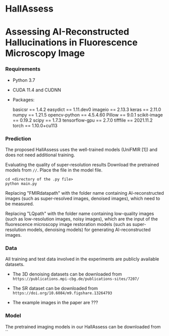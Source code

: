 # HallAssess
# Assessing AI-Reconstructed Hallucinations in Fluorescence Microscopy Image

### Requirements
* Python 3.7
* CUDA 11.4 and CUDNN 
* Packages: 
  
  basicsr          ==          1.4.2
  easydict         ==          1.11.dev0
  imageio          ==          2.13.3
  keras            ==          2.11.0
  numpy            ==          1.21.5
  opencv-python    ==          4.5.4.60
  Pillow           ==          9.0.1
  scikit-image     ==          0.19.2
  scipy            ==          1.7.3
  tensorflow-gpu   ==          2.7.0
  tifffile         ==          2021.11.2
  torch            ==          1.10.0+cu113
  

### Prediction
The proposed HallAssess uses the well-trained models (UniFMIR [1]) and does not need additional training.

Evaluating the quality of super-resolution results
Download the pretrained models from `//`. Place the file in the model file. 

```
cd <directory of the .py file>
python main.py
```
Replacing "FMIRdatapath" with the folder name containing AI-reconstructed images (such as super-resolved images, denoised images), which need to be measured. 

Replacing "LQpath" with the folder name containing low-quality images (such as low-resolution images, noisy images), which are the input of the fluorescence microscopy image restoration models (such as super-resolution models, denoising models) for generating AI-reconstructed images. 

### Data
All training and test data involved in the experiments are publicly available datasets. 

* The 3D denoising datasets can be downloaded from `https://publications.mpi-cbg.de/publications-sites/7207/`

* The SR dataset can be downloaded from `https://doi.org/10.6084/m9.figshare.13264793`
  
* The example images in the paper are ???

### Model
The pretrained imaging models in our HallAssess can be downloaded from ``
